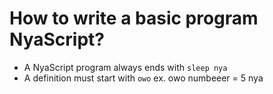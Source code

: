# How to write a basic program NyaScript?

* A NyaScript program always ends with ``sleep nya``
* A definition must start with ``owo`` ex. owo numbeeer = 5 nya